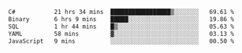 <!--START_SECTION:waka-->

```txt
C#           21 hrs 34 mins  █████████████████▒░░░░░░░   69.61 %
Binary       6 hrs 9 mins    █████░░░░░░░░░░░░░░░░░░░░   19.86 %
SQL          1 hr 44 mins    █▒░░░░░░░░░░░░░░░░░░░░░░░   05.63 %
YAML         58 mins         ▓░░░░░░░░░░░░░░░░░░░░░░░░   03.13 %
JavaScript   9 mins          ░░░░░░░░░░░░░░░░░░░░░░░░░   00.50 %
```

<!--END_SECTION:waka-->
